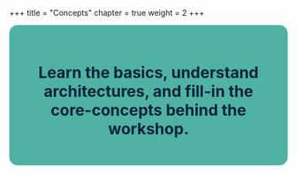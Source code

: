 +++
title = "Concepts"
chapter = true
weight = 2
+++

<div class="text" style="background-color: #4fb2a3; border-radius: 15px; padding: 30px; text-align: center;">
	<h1 style="color: #09243c; font-family:"Proxima Nova", sans-serif; font-size: 70px;">Learn the basics, understand architectures, and fill-in the core-concepts behind the workshop.</h1>	
</div>

